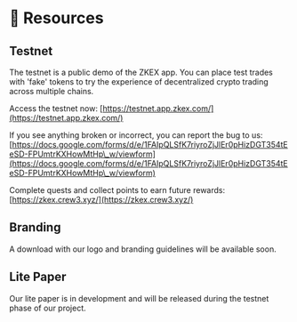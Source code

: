# 📔 Resources

## Testnet

The testnet is a public demo of the ZKEX app. You can place test trades with 'fake' tokens to try the experience of decentralized crypto trading across multiple chains.

Access the testnet now: [https://testnet.app.zkex.com/](https://testnet.app.zkex.com/)

If you see anything broken or incorrect, you can report the bug to us: [https://docs.google.com/forms/d/e/1FAIpQLSfK7riyroZjJlEr0pHizDGT354tEeSD-FPUmtrKXHowMtHp\_w/viewform](https://docs.google.com/forms/d/e/1FAIpQLSfK7riyroZjJlEr0pHizDGT354tEeSD-FPUmtrKXHowMtHp\_w/viewform)

Complete quests and collect points to earn future rewards: [https://zkex.crew3.xyz/](https://zkex.crew3.xyz/)

## Branding

A download with our logo and branding guidelines will be available soon.

## Lite Paper

Our lite paper is in development and will be released during the testnet phase of our project.

